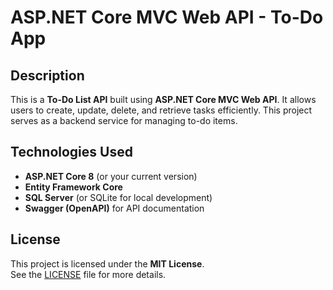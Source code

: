 # ASP.NET Core MVC Web API - To-Do App

## Description

This is a **To-Do List API** built using **ASP.NET Core MVC Web API**. It allows users to create, update, delete, and retrieve tasks efficiently. This project serves as a backend service for managing to-do items.
## Technologies Used

- **ASP.NET Core 8** (or your current version)
- **Entity Framework Core**
- **SQL Server** (or SQLite for local development)
- **Swagger (OpenAPI)** for API documentation

## License
This project is licensed under the **MIT License**.  
See the [LICENSE](LICENSE) file for more details.
